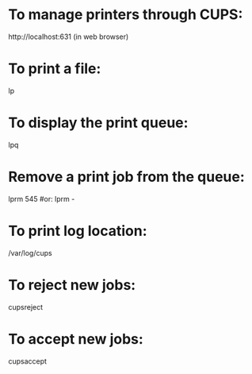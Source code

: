 # To manage printers through CUPS:
http://localhost:631 (in web browser)

# To print a file:
lp <file>

# To display the print queue:
lpq

# Remove a print job from the queue:
lprm 545 #or:
lprm -

# To print log location:
/var/log/cups

# To reject new jobs:
cupsreject <printer-name>

# To accept new jobs:
cupsaccept <printer-name>
